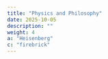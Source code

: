 ```yaml
---
title: "Physics and Philosophy"
date: 2025-10-05
description: ""
weight: 4
a: "Heisenberg"
c: "firebrick"
---
```


